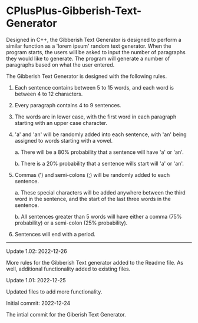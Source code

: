 # CPlusPlus-Gibberish-Text-Generator
Designed in C++, the Gibberish Text Generator is designed to perform a similar function as a 'lorem ipsum' random text generator.  When the program starts, the users will be asked to input the number of paragraphs they would like to generate.  The program will generate a number of paragraphs based on what the user entered.  

The Gibberish Text Generator is designed with the following rules.

1. Each sentence contains between 5 to 15 words, and each word is between 4 to 12 characters.  

2. Every paragraph contains 4 to 9 sentences.  

3. The words are in lower case, with the first word in each paragraph starting with an upper case character.

4. 'a' and 'an' will be randomly added into each sentence, with 'an' being assigned to words starting with a vowel.

   a. There will be a 80% probability that a sentence will have 'a' or 'an'.
   
   b. There is a 20% probability that a sentence wills start will 'a' or 'an'.

5. Commas (') and semi-colons (;) will be randomly added to each sentence.  

     a. These special characters will be added anywhere between the third word in the sentence, and the start of the last three words in the sentence.
     
     b. All sentences greater than 5 words will have either a comma (75% probability) or a semi-colon (25% probability).

6. Sentences will end with a period.

----------------


Update 1.02: 2022-12-26

More rules for the Gibberish Text generator added to the Readme file.  As well, additional functionality added to existing files.


Update 1.01: 2022-12-25

Updated files to add more functionality.


Initial commit: 2022-12-24

The intial commit for the Giberish Text Generator.
